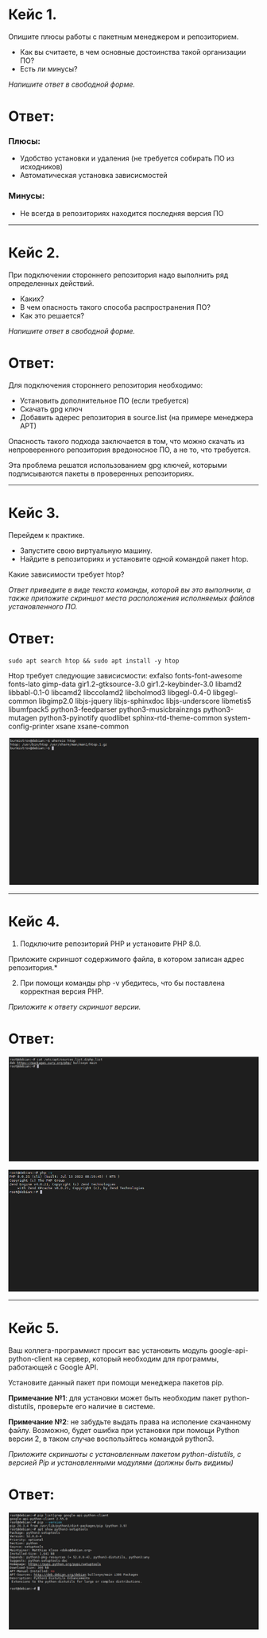 # Кейс 1.

Опишите плюсы работы с пакетным менеджером и репозиторием.
* Как вы считаете, в чем основные достоинства такой организации ПО?
* Есть ли минусы?

*Напишите ответ в свободной форме.*

# Ответ:
### Плюсы:
* Удобство установки и удаления (не требуется собирать ПО из исходников)
* Автоматическая установка зависисмостей 

### Минусы:
* Не всегда в репозиториях находится последняя версия ПО

---

# Кейс 2.

При подключении стороннего репозитория надо выполнить ряд определенных действий.
* Каких?
* В чем опасность такого способа распространения ПО?
* Как это решается?

*Напишите ответ в свободной форме.*

# Ответ:
Для подключения стороннего репозитория необходимо:

* Установить дополнительное ПО (если требуется)
* Скачать gpg ключ
* Добавить адерес репозитория в source.list (на примере менеджера APT)

Опасность такого подхода заключается в том, что можно скачать из непроверенного репозитория вредоносное ПО, а не то, 
что требуется.

Эта проблема решатся использованием gpg ключей, которыми подписываются пакеты в проверенных репозиториях.

---

# Кейс 3.
Перейдем к практике.
* Запустите свою виртуальную машину.
* Найдите в репозиториях и установите одной командой пакет htop.

Какие зависимости требует htop?

*Ответ приведите в виде текста команды, которой вы это выполнили, а также приложите скриншот места расположения
исполняемых файлов установленного ПО.*

# Ответ: 
`sudo apt search htop && sudo apt install -y htop`  

 Htop требует следующие зависисмости: 
exfalso fonts-font-awesome fonts-lato gimp-data gir1.2-gtksource-3.0 gir1.2-keybinder-3.0 libamd2 libbabl-0.1-0 libcamd2 libccolamd2 libcholmod3 libgegl-0.4-0 libgegl-common libgimp2.0 libjs-jquery
libjs-sphinxdoc libjs-underscore libmetis5 libumfpack5 python3-feedparser python3-musicbrainzngs python3-mutagen python3-pyinotify quodlibet sphinx-rtd-theme-common system-config-printer xsane
xsane-common  

![Screentshot](3.PNG)

---

# Кейс 4.

1. Подключите репозиторий PHP и установите PHP 8.0.

Приложите скриншот содержимого файла, в котором записан адрес репозитория.*

2. При помощи команды php -v убедитесь, что бы поставлена корректная версия PHP.

*Приложите к ответу скриншот версии.*  

# Ответ:  
![Screentshot](4.PNG)  

![Screentshot](5.PNG)  

---

# Кейс 5.

Ваш коллега-программист просит вас установить модуль google-api-python-client на сервер, который необходим для 
программы, работающей с Google API.

Установите данный пакет при помощи менеджера пакетов pip.

**Примечание №1**: для установки может быть необходим пакет python-distutils, проверьте его наличие в системе.

**Примечание №2**: не забудьте выдать права на исполение скачанному файлу. Возможно, будет ошибка при установки при помощи 
Python версии 2, в таком случае воспользйтесь командой python3.

*Приложите скриншоты с установленным пакетом python-distutils, с версией Pip и установленными модулями 
(должны быть видимы)*

# Ответ:  

![Screentshot](6.PNG)  







